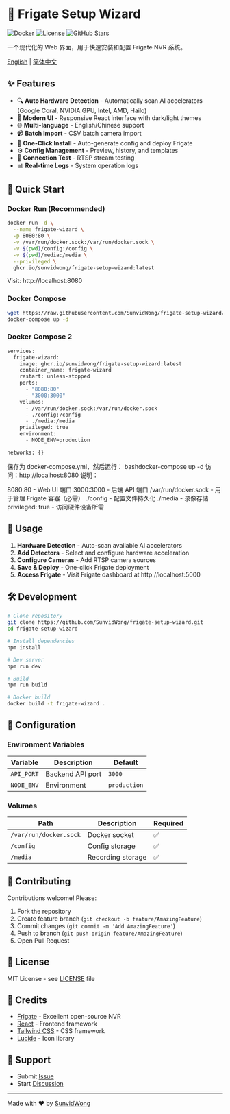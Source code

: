 # 🎥 Frigate Setup Wizard

[![Docker](https://img.shields.io/badge/docker-ghcr.io-blue)](https://github.com/SunvidWong/frigate-setup-wizard/pkgs/container/frigate-setup-wizard)
[![License](https://img.shields.io/badge/license-MIT-green)](LICENSE)
[![GitHub Stars](https://img.shields.io/github/stars/SunvidWong/frigate-setup-wizard)](https://github.com/SunvidWong/frigate-setup-wizard/stargazers)

一个现代化的 Web 界面，用于快速安装和配置 Frigate NVR 系统。

[English](README.md) | [简体中文](README.zh-CN.md)

## ✨ Features

- 🔍 **Auto Hardware Detection** - Automatically scan AI accelerators (Google Coral, NVIDIA GPU, Intel, AMD, Hailo)
- 🎨 **Modern UI** - Responsive React interface with dark/light themes
- 🌐 **Multi-language** - English/Chinese support
- 📹 **Batch Import** - CSV batch camera import
- 🚀 **One-Click Install** - Auto-generate config and deploy Frigate
- ⚙️ **Config Management** - Preview, history, and templates
- 🔧 **Connection Test** - RTSP stream testing
- 📊 **Real-time Logs** - System operation logs

## 🚀 Quick Start

### Docker Run (Recommended)

```bash
docker run -d \
  --name frigate-wizard \
  -p 8080:80 \
  -v /var/run/docker.sock:/var/run/docker.sock \
  -v $(pwd)/config:/config \
  -v $(pwd)/media:/media \
  --privileged \
  ghcr.io/sunvidwong/frigate-setup-wizard:latest
```

Visit: http://localhost:8080

### Docker Compose

```bash
wget https://raw.githubusercontent.com/SunvidWong/frigate-setup-wizard/main/docker-compose.yml
docker-compose up -d
```

### Docker Compose 2

```bash
services:
  frigate-wizard:
    image: ghcr.io/sunvidwong/frigate-setup-wizard:latest
    container_name: frigate-wizard
    restart: unless-stopped
    ports:
      - "8080:80"
      - "3000:3000"
    volumes:
      - /var/run/docker.sock:/var/run/docker.sock
      - ./config:/config
      - ./media:/media
    privileged: true
    environment:
      - NODE_ENV=production

networks: {}
```

保存为 docker-compose.yml，然后运行：
bashdocker-compose up -d
访问：http://localhost:8080
说明：

8080:80 - Web UI 端口
3000:3000 - 后端 API 端口
/var/run/docker.sock - 用于管理 Frigate 容器（必需）
./config - 配置文件持久化
./media - 录像存储
privileged: true - 访问硬件设备所需


## 📖 Usage

1. **Hardware Detection** - Auto-scan available AI accelerators
2. **Add Detectors** - Select and configure hardware acceleration
3. **Configure Cameras** - Add RTSP camera sources
4. **Save & Deploy** - One-click Frigate deployment
5. **Access Frigate** - Visit Frigate dashboard at http://localhost:5000

## 🛠️ Development

```bash
# Clone repository
git clone https://github.com/SunvidWong/frigate-setup-wizard.git
cd frigate-setup-wizard

# Install dependencies
npm install

# Dev server
npm run dev

# Build
npm run build

# Docker build
docker build -t frigate-wizard .
```

## 📝 Configuration

### Environment Variables

| Variable | Description | Default |
|----------|-------------|---------|
| `API_PORT` | Backend API port | `3000` |
| `NODE_ENV` | Environment | `production` |

### Volumes

| Path | Description | Required |
|------|-------------|----------|
| `/var/run/docker.sock` | Docker socket | ✅ |
| `/config` | Config storage | ✅ |
| `/media` | Recording storage | ✅ |

## 🤝 Contributing

Contributions welcome! Please:

1. Fork the repository
2. Create feature branch (`git checkout -b feature/AmazingFeature`)
3. Commit changes (`git commit -m 'Add AmazingFeature'`)
4. Push to branch (`git push origin feature/AmazingFeature`)
5. Open Pull Request

## 📄 License

MIT License - see [LICENSE](LICENSE) file

## 🙏 Credits

- [Frigate](https://frigate.video/) - Excellent open-source NVR
- [React](https://react.dev/) - Frontend framework
- [Tailwind CSS](https://tailwindcss.com/) - CSS framework
- [Lucide](https://lucide.dev/) - Icon library

## 💬 Support

- Submit [Issue](https://github.com/SunvidWong/frigate-setup-wizard/issues)
- Start [Discussion](https://github.com/SunvidWong/frigate-setup-wizard/discussions)

---

Made with ❤️ by [SunvidWong](https://github.com/SunvidWong)
